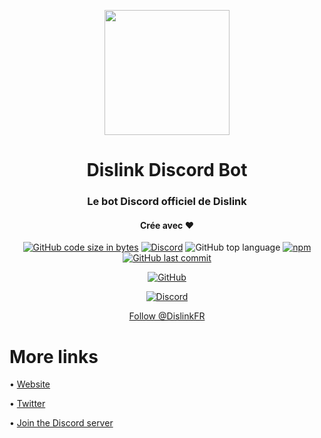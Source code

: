 <p align="center">
  <img width="200" src="https://cdn.staffe.net/OBdU6Rotyw.png">
</p>
<h1 align="center">Dislink Discord Bot</h1>
<h3 align="center">Le bot Discord officiel de Dislink</h3>
<h4 align="center">Crée avec ❤️</h4>
<p align="center">
  <a href="https://github.com/IceroDev/Dislink-Discord-Bot"><img alt="GitHub code size in bytes" src="https://img.shields.io/github/languages/code-size/IceroDev/Dislink-Discord-Bot?style=for-the-badge"></a> <a href="https://my.dislink.fr/dislink"><img alt="Discord" src="https://img.shields.io/discord/859474695133200394?label=Serveur%20Discord&style=for-the-badge"></a> <img alt="GitHub top language" src="https://img.shields.io/github/languages/top/IceroDev/Dislink-Discord-Bot?style=for-the-badge"> <a href="https://www.npmjs.com/package/discord.js"><img alt="npm" src="https://img.shields.io/npm/v/discord.js?label=discord.js&style=for-the-badge"></a> <a href="https://github.com/IceroDev/Dislink-Discord-Bot"><img alt="GitHub last commit" src="https://img.shields.io/github/last-commit/IceroDev/Dislink-Discord-Bot?style=for-the-badge"></a>
</p>
<p align="center"><a href="https://github.com/IceroDev/Dislink-Discord-Bot/blob/main/LICENSE"><img alt="GitHub" src="https://img.shields.io/github/license/IceroDev/Dislink-Discord-Bot?style=for-the-badge"></a></p>
<p align="center">
  <a href="https://my.dislink/dislink"><img src="https://discord.com/api/guilds/859474695133200394/embed.png?style=banner3" alt="Discord"></a>
 </p>
<p align="center">
  <a href="https://twitter.com/DislinkFR?ref_src=twsrc%5Etfw" class="twitter-follow-button" data-show-count="false">Follow @DislinkFR</a>
  </p>

<h1>More links</h1>

• [Website](https://dislink.fr/)

• [Twitter](https://twitter.com/DislinkFR)

• [Join the Discord server](https://my.dislink.fr/dislink)
